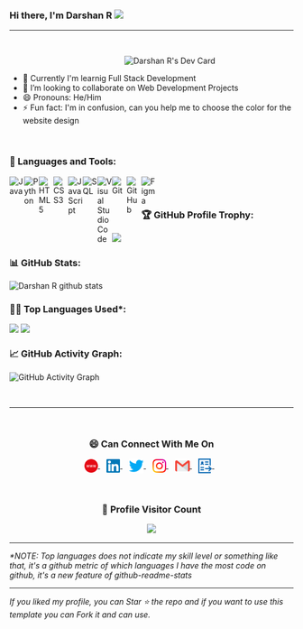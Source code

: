 ### Hi there, I'm Darshan R <img src="https://github.com/darshanr27/darshanr27/blob/master/Assets/Hi.gif" width="22px">

---

<br />

<a href="https://app.daily.dev/dsr"><img src="https://api.daily.dev/devcards/d358038cee764e878f369f1fb6d085cc.png?r=cxx" width="300"  align="right" alt="Darshan R's Dev Card"/></a>

<br />

- 🌱 Currently I'm learnig Full Stack Development
- 👯 I’m looking to collaborate on Web Development Projects
- 😄 Pronouns: He/Him
- ⚡ Fun fact: I'm in confusion, can you help me to choose the color for the website design

<br />


### 🧰 Languages and Tools:

<img align="left" alt="Java" width="26px" src="https://github.com/darshanr27/darshanr27/blob/master/Assets/java.png" />
<img align="left" alt="Python" width="26px" src="https://github.com/darshanr27/darshanr27/blob/master/Assets/python.png" />
<img align="left" alt="HTML5" width="26px" src="https://github.com/darshanr27/darshanr27/blob/master/Assets/html.png" />
<img align="left" alt="CSS3" width="26px" src="https://github.com/darshanr27/darshanr27/blob/master/Assets/css.png" />
<img align="left" alt="JavaScript" width="26px" src="https://github.com/darshanr27/darshanr27/blob/master/Assets/javascript.png" />
<img align="left" alt="SQL" width="26px" src="https://github.com/darshanr27/darshanr27/blob/master/Assets/sql.png" />
<img align="left" alt="Visual Studio Code" width="26px" src="https://github.com/darshanr27/darshanr27/blob/master/Assets/visual-studio-code.png" />
<img align="left" alt="Git" width="26px" src="https://github.com/darshanr27/darshanr27/blob/master/Assets/git.png" />
<img align="left" alt="GitHub" width="26px" src="https://github.com/darshanr27/darshanr27/blob/master/Assets/github.png" />
<img align="left" alt="Figma" width="26px" src="https://github.com/darshanr27/darshanr27/blob/master/Assets/figma.png" />

<br />
<br />


<!-- Profile Trophy -->
### 🏆 GitHub Profile Trophy:
<a href="https://github.com/ryo-ma/github-profile-trophy">
  <img width=800 src="https://github-profile-trophy.vercel.app/?username=darshanr27&column=8&theme=darkhub&no-frame=true&no-bg=true"/>
</a>


<!--   Stats -->
### 📊 GitHub Stats:
![Darshan R github stats](https://github-readme-stats.vercel.app/api?username=darshanr27&theme=nord&show_icons=true&count_private=true)
  
  
<!--   Top Languages Using -->
### 👨‍💻 Top Languages Used*:
![](https://github-profile-summary-cards.vercel.app/api/cards/repos-per-language?username=darshanr27&theme=nord_dark)
![](https://github-profile-summary-cards.vercel.app/api/cards/most-commit-language?username=darshanr27&theme=nord_dark)


<!--   GitHub stats graph -->
### 📈 GitHub Activity Graph:
 ![GitHub Activity Graph](https://activity-graph.herokuapp.com/graph?username=darshanr27&theme=github)

 <br> 
 
 <hr>
 
 <br>

  <div align="center">
  <h3><b>😄 Can Connect With Me On</b></h3>
  </div>
<p align="center">
<a href="https://www.darshanr.me" target="_blank">
  <img align="center" alt="Darshan R | Portfolio" width="24px" src="https://github.com/SatYu26/SatYu26/blob/master/Assets/www.svg" />
</a> &nbsp;&nbsp;
<a href="https://www.linkedin.com/in/darshanr27/" target="_blank">
  <img align="center" alt="Darshan R | Linkedin" width="24px" src="https://github.com/SatYu26/SatYu26/blob/master/Assets/Linkedin.svg" />
</a> &nbsp;&nbsp;
<a href="https://twitter.com/darshan_r_27" target="_blank">
  <img align="center" alt="Darshan R | Twitter" width="26px" src="https://github.com/SatYu26/SatYu26/blob/master/Assets/Twitter.svg" />
</a> &nbsp;&nbsp;
<a href="https://www.instagram.com/darshan_r_27/" target="_blank">
  <img align="center" alt="Darshan R | Instagram" width="24px" src="https://github.com/SatYu26/SatYu26/blob/master/Assets/Instagram.svg" />
</a> &nbsp;&nbsp;
<a href="mailto:darshandarsh27blr@gmail.com" target="_blank">
  <img align="center" alt="Darshan R | Gmail" width="26px" src="https://github.com/SatYu26/SatYu26/blob/master/Assets/Gmail.svg" />
</a> &nbsp;&nbsp;
<a href="https://www.darshanr.me/resume">
    <img align="center" alt="Darshan R | Resume" width="24px" src="https://github.com/SatYu26/SatYu26/blob/master/Assets/resume.png" />
</a> &nbsp;&nbsp;
<p>
  
<br>
  
<div align=center>
  <h3><b>📍 Profile Visitor Count</b></h3>
</div>
    
<!-- retro visitor counter -->  
<p align="center" >   
  <img src="https://profile-counter.glitch.me/darshanr27/count.svg" />  
</p>
   
  ---
  *\*NOTE: Top languages does not indicate my skill level or something like that, it's a github metric of which languages I have the most code on github, it's a new feature of github-readme-stats*
  
  ---
  *If you liked my profile, you can Star ⭐ the repo and if you want to use this template you can Fork it and can use.*
  
